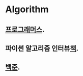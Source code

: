 # Algorithm
## [프로그래머스](http://www.programmers.co.kr).
## 파이썬 알고리즘 인터뷰[책](http://www.kyobobook.co.kr/product/detailViewKor.laf?ejkGb=KOR&mallGb=KOR&barcode=9791189909178).
## [백준](https://www.acmicpc.net/).
